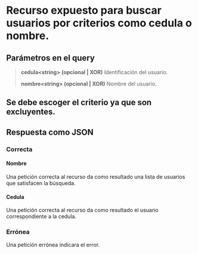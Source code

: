 # Recurso expuesto para buscar usuarios por criterios como cedula o nombre.
## Parámetros en el query

> **cedula\<string> (opcional | XOR)** Identificación del usuario.
> 
> **nombre\<string> (opcional | XOR)** Nombre del usuario.

Se debe escoger el criterio ya que son excluyentes.
---------
## Respuesta como JSON
### Correcta
#### Nombre
Una petición correcta al recurso da como resultado una lista de usuarios que satisfacen la búsqueda.
#### Cedula
Una petición correcta al recurso da como resultado el usuario correspondiente a la cedula.

### Errónea
Una petición errónea indicara el error.